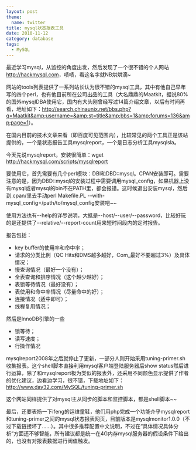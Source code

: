 ```yaml
---
layout: post
theme:
  name: twitter
title: mysql状态报表工具
date: 2010-11-12
category: database
tags:
  - MySQL
---
```


最近学习mysql，从监控的角度出发，然后发现了一个很不错的个人网站<a href="http://hackmysql.com">http://hackmysql.com</a>，啧啧，看这名字就NB烘烘滴~

网站的tools列表提供了一系列站长认为很不错的mysql工具，其中有他自己早年写的四个perl，也有他目前所在公司出品的工具（大名鼎鼎的Maatkit，据说80%的国外mysqlDBA使用它，国内有大头刚曾经写过14篇介绍文章，以后有时间再看，地址如下：<a href="http://search.chinaunix.net/bbs.php?q=Maatkit&amp;username=&amp;st=title&amp;bbs=1&amp;forums=136&amp;page=1">http://search.chinaunix.net/bbs.php?q=Maatkit&amp;username=&amp;st=title&amp;bbs=1&amp;forums=136&amp;page=1</a>）。

在国内目前的技术文章来看（即百度可见范围内），比较常见的两个工具正是该站提供的，一个是状态报告工具mysqlreport，一个是日志分析工具mysqlsla。

今天先说mysqlreport，安装很简单：wget <a href="http://hackmysql.com/scripts/mysqlreport">http://hackmysql.com/scripts/mysqlreport</a>

要使用它，首先需要有几个perl模块：DBI和DBD::mysql。CPAN安装即可。需要注意的是，因为DBD::mysql的安装过程中需要调用mysql_config，如果机器上没有mysql或者mysql的bin不在PATH里，都会报错。这时候退出安装mysql，然后到.cpan/里去手动perl Makefile.PL --with-mysql_config=/path/to/mysql_config安装吧~~

使用方法也有--help的详尽说明，大抵是--host/--user/--password，比较好玩的是还提供了--relative/--report-count用来短时间段内的定时报告。

报告包括：

* key buffer的使用率和命中率；
* 请求的分类比例（QC Hits和DMS越多越好，Com_最好不要超过3%）及具体情况；
* 慢查询情况（最好一个没有）；
* 全表查询和排序情况（这个越少越好）；
* 表锁等待情况（最好没有）；
* 表使用和命中率情况（尽量命中的好）；
* 连接情况（适中即可）；
* 线程复用情况；

然后是InnoDB引擎的一些

* 锁等待；
* 读写速度；
* 行操作情况

mysqlreport2008年之后就停止了更新，一部分人则开始采用tuning-primer.sh收集报表。这个shell脚本直接利用mysql客户端登陆服务器后show status然后进行运算，除了和mysqlreport极为类似的报表外，还采用不同颜色显示提供了作者的优化建议，边看边学习，很不错，下载地址如下：<a href="http://www.day32.com/MySQL/tuning-primer.sh">http://www.day32.com/MySQL/tuning-primer.sh</a>

这个网站同样提供了对mysql主从同步的脚本和监控脚本，都是shell脚本~~

最后，还要表扬一下ifeng的运维童鞋，他们用php完成一个功能介乎mysqlreport和tuning-primer之间的mysql状态报表网页，目前版本是mysqlmonitor1.0.0（不过下载链接坏了……）。其中很多推荐配置中文说明，不过在“具体情况具体分析”方面还不够智能，所有建议都是统一在4G内存mysql服务器的假设条件下给出的，也没有对报表数据进行阀值触发。
